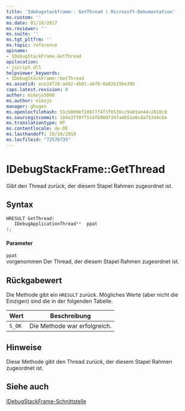 ```yaml
---
title: 'Idebugstackframe:: GetThread | Microsoft-Dokumentation'
ms.custom: ''
ms.date: 01/18/2017
ms.reviewer: ''
ms.suite: ''
ms.tgt_pltfrm: ''
ms.topic: reference
apiname:
- IDebugStackFrame.GetThread
apilocation:
- jscript.dll
helpviewer_keywords:
- IDebugStackFrame::GetThread
ms.assetid: ece24728-a6b2-4b01-a6f0-0a82b15be39b
caps.latest.revision: 8
author: mikejo5000
ms.author: mikejo
manager: ghogen
ms.openlocfilehash: 51cb000ef20877f4f3f6536cc9a01ae44c2810c8
ms.sourcegitcommit: 184e2ff0ff514fb980724fa4b51e0cda753d4c6e
ms.translationtype: MT
ms.contentlocale: de-DE
ms.lasthandoff: 10/18/2019
ms.locfileid: "72576735"
---
```

# <a name="idebugstackframegetthread"></a>IDebugStackFrame::GetThread
Gibt den Thread zurück, der diesem Stapel Rahmen zugeordnet ist.  
  
## <a name="syntax"></a>Syntax  
  
```cpp
HRESULT GetThread(  
   IDebugApplicationThread**  ppat  
);  
```  
  
#### <a name="parameters"></a>Parameter  
 `ppat`  
 vorgenommen Der Thread, der diesem Stapel Rahmen zugeordnet ist.  
  
## <a name="return-value"></a>Rückgabewert  
 Die Methode gibt ein `HRESULT` zurück. Mögliches Werte (aber nicht die Einzigen) sind die in der folgenden Tabelle.  
  
|Wert|Beschreibung|  
|-----------|-----------------|  
|`S_OK`|Die Methode war erfolgreich.|  
  
## <a name="remarks"></a>Hinweise  
 Diese Methode gibt den Thread zurück, der diesem Stapel Rahmen zugeordnet ist.  
  
## <a name="see-also"></a>Siehe auch  
 [IDebugStackFrame-Schnittstelle](../../winscript/reference/idebugstackframe-interface.md)